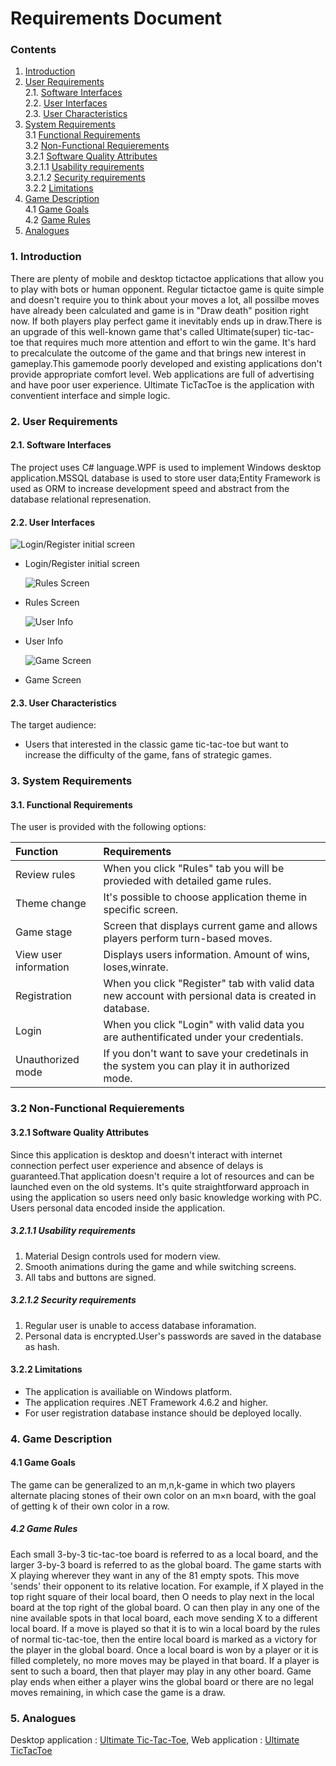 # Requirements Document
### Contents
1. [Introduction](#1)
2. [User Requirements](#2) <br>
  2.1. [Software Interfaces](#2.1) <br>
  2.2. [User Interfaces](#2.2) <br>
  2.3. [User Characteristics](#2.3) <br>
3. [System Requirements](#3) <br>
  3.1 [Functional Requirements](#3.1) <br>
  3.2 [Non-Functional Requierements](#3.2) <br>
    3.2.1 [Software Quality Attributes](#3.2.1) <br>
      3.2.1.1 [Usability requirements](#3.2.1.1) <br>
      3.2.1.2 [Security requirements](#3.2.1.2) <br>
	3.2.2 [Limitations](#3.2.2) <br>
 4. [Game Description](#4) <br>
  4.1 [Game Goals](#4.1) <br>
  4.2 [Game Rules](#4.2) <br>
 5. [Analogues](#5) <br>
 
 ### 1. Introduction <a name="1"></a>
There are plenty of mobile and desktop tictactoe applications that allow you to play with bots or human opponent. Regular tictactoe game is quite simple and doesn't require you to think about your moves a lot, all possilbe moves have already been calculated and game is in "Draw death" position right now. If both players play perfect game it 
inevitably ends up in draw.There is an upgrade of this well-known game that's called Ultimate(super) tic-tac-toe that requires much more attention and effort to win the game. It's hard to precalculate the outcome of the game and that brings new interest in gameplay.This gamemode poorly developed and existing applications don't provide appropriate comfort level. Web applications are full of advertising and have poor user experience. Ultimate TicTacToe is the application with conventient interface and simple logic.

### 2. User Requirements <a name="2"></a>
#### 2.1. Software Interfaces <a name="2.1"></a>
The project uses C# language.WPF is used to implement Windows desktop application.MSSQL database is used to store user data;Entity Framework is used as ORM to increase development speed and abstract from the database relational represenation.
#### 2.2. User Interfaces <a name="2.2"></a>
  ![Login/Register initial screen](https://github.com/VladislavTikh/TicTacToe/blob/master/Mockups/LoginScreen.png)
  
- Login/Register initial screen

  ![Rules Screen](https://github.com/VladislavTikh/TicTacToe/blob/master/Mockups/RulesScreen.png)

- Rules Screen

  ![User Info](https://github.com/VladislavTikh/TicTacToe/blob/master/Mockups/UserInfoScreen.png) 

- User Info

  ![Game Screen](https://github.com/VladislavTikh/TicTacToe/blob/master/Mockups/GameScreen.png)

- Game Screen

#### 2.3. User Characteristics <a name="2.3"></a>
The target audience:
* Users that interested in the classic game tic-tac-toe but want to increase the difficulty of the game, fans of strategic games. 

### 3. System Requirements <a name="3"></a>
#### 3.1. Functional Requirements <a name="3.1"></a>
The user is provided with the following options:

| Function | Requirements | 
|:---|:---|
| Review rules | When you click "Rules" tab you will be provieded with detailed game rules. |
| Theme change | It's possible to choose application theme in specific screen. |
| Game stage | Screen that displays current game and allows players perform turn-based moves. |
| View user information | Displays users information. Amount of wins, loses,winrate. |
| Registration | When you click "Register" tab with valid data new account with persional data is created in database.|
| Login | When you click "Login" with valid data you are authentificated under your credentials. |
| Unauthorized mode | If you don't want to save your credetinals in the system you can play it in authorized mode. |

### 3.2 Non-Functional Requierements <a name="3.2"></a>
#### 3.2.1 Software Quality Attributes <a name="3.2.1"></a>
Since this application is desktop and doesn't interact with internet connection perfect user experience and absence of delays is guaranteed.That application doesn't require a lot of resources and can be launched even on the old systems. It's quite straightforward approach in using the application so users need only basic knowledge working with PC. Users personal data encoded inside the application.
##### 3.2.1.1 Usability requirements <a name="3.2.1.1"></a>
1. Material Design controls used for modern view.
2. Smooth animations during the game and while switching screens.
3. All tabs and buttons are signed.
##### 3.2.1.2 Security requirements <a name="3.2.1.2"></a>
1. Regular user is unable to access database inforamation.
2. Personal data is encrypted.User's passwords are saved in the database as hash.
#### 3.2.2 Limitations <a name="3.2.2"></a>
* The application is availiable on Windows platform.
* The application requires .NET Framework 4.6.2 and higher.
* For user registration database instance should be deployed locally.

### 4. Game Description <a name="4"></a>
#### 4.1 Game Goals <a name="4.1"></a>
The game can be generalized to an m,n,k-game in which two players alternate placing stones of their own color on an m×n board, with the goal of getting k of their own color in a row.
##### 4.2 Game Rules <a name="4.2"></a>
Each small 3-by-3 tic-tac-toe board is referred to as a local board, and the larger 3-by-3 board is referred to as the global board.
The game starts with X playing wherever they want in any of the 81 empty spots. This move 'sends' their opponent to its relative location. For example, if X played in the top right square of their local board, then O needs to play next in the local board at the top right of the global board. O can then play in any one of the nine available spots in that local board, each move sending X to a different local board.
If a move is played so that it is to win a local board by the rules of normal tic-tac-toe, then the entire local board is marked as a victory for the player in the global board.
Once a local board is won by a player or it is filled completely, no more moves may be played in that board. If a player is sent to such a board, then that player may play in any other board.
Game play ends when either a player wins the global board or there are no legal moves remaining, in which case the game is a draw.

### 5. Analogues <a name="5"></a>
Desktop application : [Ultimate Tic-Tac-Toe](https://store.steampowered.com/app/360870/Ultimate_TicTacToe/), Web application : [Ultimate TicTacToe](http://bejofo.net/ttt/)
